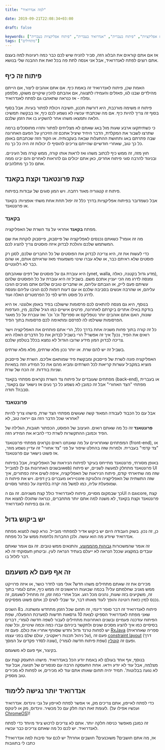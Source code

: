 ```yaml
---
title: "למה אנדרואיד" 

date: 2019-09-21T22:08:34+03:00

draft: false

keywords: ["בקאנד", "פרונטאנד", "פיתוח אפליקציות", "פיתוח בעברית", "אנדרואיד בעברית", "פיתוח אפליקציות בעברית"]
tags: ["מתחילים"]
---
```


אז אם אתם קוראים את הבלוג הזה, סביר להניח שיש לכם כבר כמה רעיונות למה בעצם אתם רוצים לפתח לאנדרואיד, אבל אני אנסה לתת פה בכל זאת את ההבנה שלי בנושא.

## פיתוח זה כיף
האמת שכן, פיתוח לאנדרואיד זה באמת כיף. אם אתם אוהבים ליצור, אם הייתם מהילדים שבנו לגו, פאזלים והעמידו לתצוגה, אם אהבתם להכין שיקויים משוקו, מלפפון ומלח - אז כנראה שתאהבו גם לפתח לאנדרואיד.

פיתוח זו משימה מורכבת, היא דורשת תכנון, חשיבה ויכולת לפתור בעיות. אבל בסוף בסוף זה צריך להיות כיף. אם מה שכתבתי עכשיו לא נשמע לכם כיף, אז בבקשה תמשיכו הלאה ותמצאו משהו אחר להשקיע בו את הזמן שלכם.

כי כשתיתקעו ארבע שעות מול באג שאתם לא מצליחים לפתור ותהיו מתוסכלים ברמה שתרצו לשבור את המקלדת, הדבר היחיד שיציל אתכם זה הזיכרון על הפעם האחרונה שבה פתרתם באג ותחושת ההתעלות שבאה בעקבותיה. או הקוד הזה שכתבתם באופן כל כך טוב, שאחרי חודשיים שהייתם צריכים להוסיף לו יכולות זה היה כל כך נח. 

חוץ מזה, זה ממש כיף לכתוב משהו ואז לראות אותו קורה, ממש קורה מול העיניים. ובניגוד להרבה סוגי פיתוח אחרים, כאן אתם יכולים גם להראות לאחרים והם יבינו ממה אתם כל כך מתלהבים. 

## קצת פרונטאנד וקצת בקאנד
פיתוח זו קטגוריה מאוד רחבה. ויש המון סוגים של עבודות בפיתוח.

אבל כשמדובר בפיתוח אפליקציות בדרך כלל זה יפול תחת אחת משתי אופציות: בקאנד או פרונטאנד.

### בקאנד
מפתח **בקאנד** אחראי על צד השרת של האפליקציה. 

מה זה אומר? כשאתם נכנסים לאפליקציה של פייסבוק, פייסבוק לוקחת את שם המשתמש שלכם והולכת לבדוק איזה פוסטים צריך להציג לכם. 

כדי לעשות את זה, היא צריכה לבדוק את הפוסטים של כל החברים שלכם, לסנן רק פוסטים שלא ראיתם כבר, או שלא עברו שינוי משמעותי מאז שראיתם אותם, או שהם כבר לא רלוונטיים. 

היא עוברת גם על פוסטים של דפים שאהבתם (ynet, walla, מדע גדול בקטנה, כאלה), ומנסה לדרג מה הכי יעניין אתכם משם. בשביל זה היא עוברת על כל הפוסטים שלהם עשיתם פעם לייק, או הגבתם עליהם, או שחברים טובים שלהם אתם מגיבים הגיבו עליהם, או שהרבה אנשים בסביבה שלכם או עם דעות דומות לכם הגיבו עליהם ומנסה לדרג כל פוסט חדש לפי כל הפרמטרים האלה ועוד. 

בנוסף, היא גם מנסה להתאים לכם פרסומות שישולבו בפיד באופן אלגנטי. אז היא בודקת באילו אתרים ביקרתם לאחרונה, פרטים אישיים כמו הגיל שלכם, מין, העדפות שונות, האם אתם אוהבים יותר נטפליקס או ספרים? וכו' וכו' ואז עוברת על כל מאגר הפרסומות ששילמו לה לפרסם ומתאימה לכם פרסומות בתוך הפיד. 

כל זה קורה בתוך פחות משניה אחת בדרך כלל, הרי אתם פותחים את האפליקציה וישר רואים את הפיד, נכון? איך זה אפשרי? הרי בשביל לבדוק את כל הדברים האלה היא צריכה לבדוק המון מידע שרובו הגדול לא נמצא בכלל בטלפון שלכם. 

בשביל זה יש להם שרת. או יותר נכון מלא שרתים, מלא מלא שרתים. 

האפליקציה פונה לשרת של פייסבוק ומבקשת פיד שמותאם אליכם. השרת של פייסבוק מוציא במקביל עשרות קריאות לכל השרתים ומביא מהם את כל המידע הזה במאיות שניות בודדות. זה הכח של שרת. 

מפתחים שעובדים על פיתוח צד השרת נקראים מפתחי בקאנד (back-end), או בעברית מפתחי "הצד האחורי" אבל זה כמובן לא נשמע כל כך נעים אז נישאר עם בקאנד, סבבה? תודה. 

### פרונטאנד
אבל עם כל הכבוד לעבודה המאוד קשה שעושים מפתחי הצד שרת, מישהו צריך להיות אחראי שכל הדבר הזה גם ייראה טוב, לא?

**פרונטאנד** זה כל מה שאתם רואים. העיצוב של הפוסט, הכפתור תגובות, הגלילה של הפיד וכמובן ההתקשרות לשרת כדי להביא את המידע הזה.

המפתחים שאחראיים על מה שאנחנו רואים נקראים מפתחי פרונטאנד (front-end), או "צד קדמי" בעברית. ולמרות שזה בהחלט שיפור על פני "צד אחורי" זה עדיין נשמע מוזר, אז פשוט נישאר עם פרונטאנד.

באופן מסורתי, פרונטאנד מתייחס בעיקר לפיתוח הניראות של האפליקציה, אבל בפיתוח למובייל (ובשנים האחרונות גם לweb) פרונטאנד מתחלק למעשה לשניים, יש פיתוח UI שזה מה שתיארתי קודם, פיתוח הניראות של האפליקציה, איפה לשים איזה כפתורים, איך ייראו מעברים בין דפים. ויש את פיתוח הcore שזה התשתית של האפליקציה והלוגיקה שמופעלת עליה, כמו למשל מה יקרה בלחיצה על כפתור מסויים.

כך שבמקום מסויים, פיתוח לאנדרואיד כולל קצת משניהם. זה גם הUI וגם הcore, קצת פרונטאנד וקצת בקאנד, לא משנה למה אתם יותר מתחברים, כנראה שתוכלו למצוא את זה גם בפיתוח לאנדרואיד.

## יש ביקוש גדול
כן, זה נכון. בשוק העבודה היום יש ביקוש אדיר למפתחי מובייל. נורא קשה למצוא מפתח אנדרואיד שיודע מה הוא עושה. ולכן החברות נלחמות ממש על כל מפתח.

זה אומר שהמשכורות [גבוהות מהממוצע]([https://www.jobinfo.co.il/%D7%98%D7%91%D7%9C%D7%90%D7%95%D7%AA-%D7%A9%D7%9B%D7%A8.aspx](https://www.jobinfo.co.il/טבלאות-שכר.aspx)), והתנאים ממש טובים. זה גם אומר שאתם עובדים במקצוע שככל הנראה לא ייעלם בעתיד הנראה לעין. וביטחון תעסוקתי זה לא דבר לזלזל בו.

## זה אף פעם לא משעמם
מכירים את זה שאתם מתחילים משהו חדש? אולי מנוי לחדר כושר, או איזה פרוייקט ממש מגניב שחלמתם עליו?
בכמה שבועות הראשונים זה ממש כיף, אתם לגמרי בתוך זה, משקיעים בזה שעות, נהנים מכל רגע.
אבל אחרי כמה זמן, זה מתחיל לשעמם, זה נכנס למין כזאת רוטינה והופך לעוד מאותו דבר, עד שבלי לשים לב אתם פשוט מפסיקים.

פיתוח לאנדרואיד זה דבר סופר דינמי, זה תחום שכל הזמן מתחדש ומשתנה. ב8 השנים שאני מפתח לאנדרואיד הספיקו לצאת 10 גרסאות חדשות למערכת ההפעלה, שפת הפיתוח עודכנה פעמיים ובשנים האחרונות מתחילים לעבור לשפה חדשה לגמרי, דברים בסיסיים כמו איך להציג מסכים שונים ולתקשר ביניהם עברו כמה וכמה שינויים, וכל שנה יש לפחות טרנד גדול וחדש שסוחף אחריו את כולם. פעם זה [RxJava](https://github.com/ReactiveX/RxJava) (ספריה שאחראית על ניהול תכנות ריאקטיבי, עולם שלם בפני עצמו), פעם זה [constraint layout](https://developer.android.com/reference/android/support/constraint/ConstraintLayout) (דרך שונה לסדר פקדים על המסך), ופעם זה [קוטלין](https://kotlinlang.org/) (שפת פיתוח חדשה לגמרי).

בקיצור, אף פעם לא משעמם.

בנוסף, אף אחד בעולם לא באמת יודע הכל באנדרואיד. מישהו התעסק קצת עם מצלמה, אבל עוד לא יודע וידאו. אחת התעסקה הרבה עם סנסורים של תנועה, אבל עוד לא נגעה בבלוטות'. תמיד יהיה תחום שאותו אתם עוד לא מכירים, או לפחות לא מכירים טוב מספיק.

## אנדרואיד יותר נגישה ללימוד
כדי לפתח לאייפון, אתם צריכים מק, אי אפשר לפתח לאייפון על גבי ווינדוס.
אנדרואיד לעומת זאת רצה חלק עם כל מכשיר. ווינדוס, מק או לינוקס. (ועכשיו אפילו על [ChromeOS](https://engt.co/2Ns1PXP))!

זה כמובן מאפשר כניסה חלקה יותר. אתם לא צריכים לרכוש ציוד מיוחד כדי לפתח לאנדרואיד. יש לכם כל מה שאתם צריכים כבר עכשיו.

אז, מה אתם חושבים? משוכנעים? חושבים אחרת? יש לכם עוד סיבות למה אנדרואיד? כתבו לי בתגובות